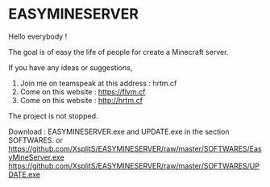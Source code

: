 # EASYMINESERVER

Hello everybody !

The goal is of easy the life of people for create a Minecraft server.

If you have any ideas or suggestions,
1) Join me on teamspeak at this address : hrtm.cf 
2) Come on this website : https://flvm.cf
3) Come on this website : http://hrtm.cf

The project is not stopped.


Download : EASYMINESERVER.exe and UPDATE.exe in the section SOFTWARES.
or
https://github.com/XsplitS/EASYMINESERVER/raw/master/SOFTWARES/EasyMineServer.exe
https://github.com/XsplitS/EASYMINESERVER/raw/master/SOFTWARES/UPDATE.exe

